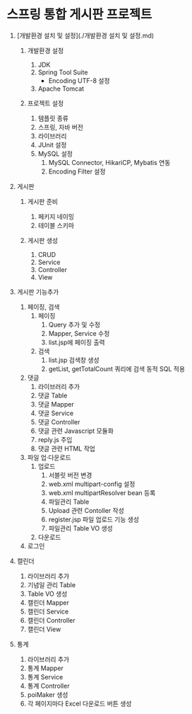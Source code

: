# 스프링 통합 게시판 프로젝트

1. [개발환경 설치 및 설정](./개발환경 설치 및 설정.md)
	1. 개발환경 설정
		1. JDK
		2. Spring Tool Suite
			* Encoding UTF-8 설정
		3. Apache Tomcat
		
	2. 프로젝트 설정
		1. 템플릿 종류
		2. 스프링, 자바 버전
		3. 라이브러리 
		4. JUnit 설정
		5. MySQL 설정
			1. MySQL Connector, HikariCP, Mybatis 연동
			2. Encoding Filter 설정

2. 게시판
	1. 게시판 준비
		1. 페키지 네이밍
		2. 테이블 스키마
		
	2. 게시판 생성
		1. CRUD
		2. Service
		3. Controller
		4. View
		
3. 게시판 기능추가
	1. 페이징, 검색
		1. 페이징
			1. Query 추가 및 수정
			2. Mapper, Service 수정
			3. list.jsp에 페이징 출력
		2. 검색
			1. list.jsp 검색창 생성
			2. getList, getTotalCount 쿼리에 검색 동적 SQL 적용
	2.  댓글
		1. 라이브러리 추가
		2. 댓글 Table
		3. 댓글 Mapper
		4. 댓글 Service
		5. 댓글 Controller
		6. 댓글 관련 Javascript 모듈화
		7. reply.js 주입
		8. 댓글 관련 HTML 작업
	4. 파일 업·다운로드
		1. 업로드
			1. 서블릿 버전 변경
			2. web.xml multipart-config 설정
			3. web.xml multipartResolver bean 등록
			4. 파일관리 Table
			5. Upload 관련 Contoller 작성
			6. register.jsp 파일 업로드 기능 생성
			7. 파일관리 Table VO 생성
		2. 다운로드
	5. 로그인
	
4. 캘린더
	1. 라이브러리 추가
	2. 기념일 관리 Table
	3. Table VO 생성
	4. 캘린더 Mapper
	5. 캘린더 Service
	6. 캘린더 Controller
	7. 캘린더 View

5. 통계
	1. 라이브러리 추가
	2. 통계 Mapper
	3. 통계 Service
	4. 통계 Controller
	5. poiMaker 생성
	6. 각 페이지마다 Excel 다운로드 버튼 생성
